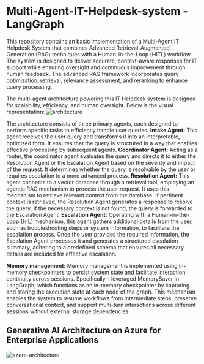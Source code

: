 # Multi-Agent-IT-Helpdesk-system - LangGraph


This repository contains an basic implementation of a Multi-Agent IT Helpdesk System that combines Advanced Retrieval-Augmented Generation (RAG) techniques with a Human-in-the-Loop (HITL) workflow. The system is designed to deliver accurate, context-aware responses for IT support while ensuring oversight and continuous improvement through human feedback.
The advanced RAG framework incorporates query optimization, retrieval, relevance assessment, and reranking to enhance query processing. 


The multi-agent architecture powering this IT Helpdesk system is designed for scalability, efficiency, and human oversight. Below is the visual representation:
![architecture](https://github.com/user-attachments/assets/4eee2dd0-ac46-45c9-8ebd-c4559e3095a0)


The architecture consists of three primary agents, each designed to perform specific tasks to efficiently handle user queries.
**Intake Agent:** This agent receives the user query and transforms it into an interpretable, optimized form. It ensures that the query is structured in a way that enables effective processing by subsequent agents.
**Coordinator Agent:** Acting as a router, the coordinator agent evaluates the query and directs it to either the Resolution Agent or the Escalation Agent based on the severity and impact of the request. It determines whether the query is resolvable by the user or requires escalation to a more advanced process.
**Resolution Agent:** This agent connects to a vector database through a retrieval tool, employing an agentic RAG mechanism to process the user request. It uses this mechanism to retrieve relevant context from the database. If pertinent context is retrieved, the Resolution Agent generates a response to resolve the query. If the necessary context is not found, the query is forwarded to the Escalation Agent.
**Escalation Agent:** Operating with a Human-in-the-Loop (HIL) mechanism, this agent gathers additional details from the user, such as troubleshooting steps or system information, to facilitate the escalation process. Once the user provides the required information, the Escalation Agent processes it and generates a structured escalation summary, adhering to a predefined schema that ensures all necessary details are included for effective escalation.



**Memory management:**
Memory management is implemented using in-memory checkpointers to persist system state and facilitate interaction continuity across sessions. Specifically, I leveraged MemorySaver in LangGraph, which functions as an in-memory checkpointer by capturing and storing the execution state at each node of the graph. This mechanism enables the system to resume workflows from intermediate steps, preserve conversational context, and support multi-turn interactions across different sessions without external storage dependencies.



## Generative AI Architecture on Azure for Enterprise Applications


![azure-architecture](https://github.com/user-attachments/assets/d259472b-3ce9-45f9-8ec7-4dfb5534defb)







